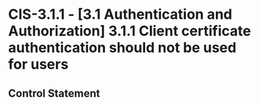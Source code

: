 # CIS-3.1.1 - \[3.1 Authentication and Authorization\] 3.1.1 Client certificate authentication should not be used for users

## Control Statement
